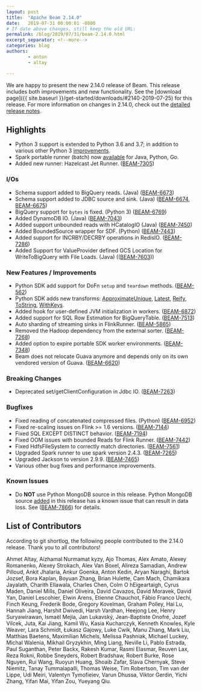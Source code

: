 ```yaml
---
layout: post
title:  "Apache Beam 2.14.0"
date:   2019-07-31 00:00:01 -0800
# If date above changes, still keep the old URL:
permalink: /blog/2019/07/31/beam-2.14.0.html
excerpt_separator: <!--more-->
categories: blog
authors:
        - anton
        - altay

---
```

<!--
Licensed under the Apache License, Version 2.0 (the "License");
you may not use this file except in compliance with the License.
You may obtain a copy of the License at

http://www.apache.org/licenses/LICENSE-2.0

Unless required by applicable law or agreed to in writing, software
distributed under the License is distributed on an "AS IS" BASIS,
WITHOUT WARRANTIES OR CONDITIONS OF ANY KIND, either express or implied.
See the License for the specific language governing permissions and
limitations under the License.
-->

We are happy to present the new 2.14.0 release of Beam. This release includes both improvements and new functionality.
See the [download page]({{ site.baseurl }}/get-started/downloads/#2140-2019-07-25) for this release.<!--more-->
For more information on changes in 2.14.0, check out the
[detailed release notes](https://issues.apache.org/jira/secure/ReleaseNote.jspa?projectId=12319527&version=12345431).

## Highlights

 * Python 3 support is extended to Python 3.6 and 3.7; in addition to various other Python 3 [improvements](https://issues.apache.org/jira/browse/BEAM-1251?focusedCommentId=16890504&page=com.atlassian.jira.plugin.system.issuetabpanels%3Acomment-tabpanel#comment-16890504).
 * Spark portable runner (batch) now [available](https://lists.apache.org/thread.html/c43678fc24c9a1dc9f48c51c51950aedcb9bc0fd3b633df16c3d595a@%3Cuser.beam.apache.org%3E) for Java, Python, Go.
 * Added new runner: Hazelcast Jet Runner. ([BEAM-7305](https://issues.apache.org/jira/browse/BEAM-7305))

### I/Os

* Schema support added to BigQuery reads. (Java) ([BEAM-6673](https://issues.apache.org/jira/browse/BEAM-6673))
* Schema support added to JDBC source and sink. (Java) ([BEAM-6674](https://issues.apache.org/jira/browse/BEAM-6674), [BEAM-6675](https://issues.apache.org/jira/browse/BEAM-6675))
* BigQuery support for `bytes` is fixed. (Python 3) ([BEAM-6769](https://issues.apache.org/jira/browse/BEAM-6769))
* Added DynamoDB IO. (Java) ([BEAM-7043](https://issues.apache.org/jira/browse/BEAM-7043))
* Added support unbounded reads with HCatalogIO (Java) ([BEAM-7450](https://issues.apache.org/jira/browse/BEAM-7450))
* Added BoundedSource wrapper for SDF. (Python) ([BEAM-7443](https://issues.apache.org/jira/browse/BEAM-7443))
* Added support for INCRBY/DECRBY operations in RedisIO. ([BEAM-7286](https://issues.apache.org/jira/browse/BEAM-7286))
* Added Support for ValueProvider defined GCS Location for WriteToBigQuery with File Loads. (Java) (([BEAM-7603](https://issues.apache.org/jira/browse/BEAM-7603)))


### New Features / Improvements

* Python SDK add support for DoFn `setup` and `teardown` methods. ([BEAM-562](https://issues.apache.org/jira/browse/BEAM-562))
* Python SDK adds new transforms: [ApproximateUnique](ApproximateUnique), [Latest](https://issues.apache.org/jira/browse/BEAM-6695), [Reify](https://issues.apache.org/jira/browse/BEAM-7019), [ToString](https://issues.apache.org/jira/browse/BEAM-7021), [WithKeys](https://issues.apache.org/jira/browse/BEAM-7023).
* Added hook for user-defined JVM initialization in workers. ([BEAM-6872](https://issues.apache.org/jira/browse/BEAM-6872))
* Added support for SQL Row Estimation for BigQueryTable. ([BEAM-7513](https://issues.apache.org/jira/browse/BEAM-7513))
* Auto sharding of streaming sinks in FlinkRunner. ([BEAM-5865](https://issues.apache.org/jira/browse/BEAM-5865))
* Removed the Hadoop dependency from the external sorter. ([BEAM-7268](https://issues.apache.org/jira/browse/BEAM-7268))
* Added option to expire portable SDK worker environments. ([BEAM-7348](https://issues.apache.org/jira/browse/BEAM-7348))
* Beam does not relocate Guava anymore and depends only on its own vendored version of Guava. ([BEAM-6620](https://issues.apache.org/jira/browse/BEAM-6620))


### Breaking Changes
* Deprecated set/getClientConfiguration in Jdbc IO. ([BEAM-7263](https://issues.apache.org/jira/browse/BEAM-7263))


### Bugfixes

* Fixed reading of concatenated compressed files. (Python) ([BEAM-6952](https://issues.apache.org/jira/browse/BEAM-6952))
* Fixed re-scaling issues on Flink >= 1.6 versions. ([BEAM-7144](https://issues.apache.org/jira/browse/BEAM-7144))
* Fixed SQL EXCEPT DISTINCT behavior. ([BEAM-7194](https://issues.apache.org/jira/browse/BEAM-7194))
* Fixed OOM issues with bounded Reads for Flink Runner. ([BEAM-7442](https://issues.apache.org/jira/browse/BEAM-7442))
* Fixed HdfsFileSystem to correctly match directories. ([BEAM-7561](https://issues.apache.org/jira/browse/BEAM-7561))
* Upgraded Spark runner to use spark version 2.4.3. ([BEAM-7265](https://issues.apache.org/jira/browse/BEAM-7265))
* Upgraded Jackson to version 2.9.9. ([BEAM-7465](https://issues.apache.org/jira/browse/BEAM-7465))
* Various other bug fixes and performance improvements.


### Known Issues

* Do **NOT** use Python MongoDB source in this release. Python MongoDB source [added](https://issues.apache.org/jira/browse/BEAM-5148) in this release has a known issue that can result in data loss. See ([BEAM-7866](https://issues.apache.org/jira/browse/BEAM-7866)) for details.


## List of Contributors

According to git shortlog, the following people contributed to the 2.14.0 release. Thank you to all contributors!

Ahmet Altay, Aizhamal Nurmamat kyzy, Ajo Thomas, Alex Amato, Alexey Romanenko, 
Alexey Strokach, Alex Van Boxel, Alireza Samadian, Andrew Pilloud, 
Ankit Jhalaria, Ankur Goenka, Anton Kedin, Aryan Naraghi, Bartok Jozsef, 
Bora Kaplan, Boyuan Zhang, Brian Hulette, Cam Mach, Chamikara Jayalath, 
Charith Ellawala, Charles Chen, Colm O hEigeartaigh, Cyrus Maden, 
Daniel Mills, Daniel Oliveira, David Cavazos, David Moravek, David Yan, 
Daniel Lescohier, Elwin Arens, Etienne Chauchot, Fábio Franco Uechi, 
Finch Keung, Frederik Bode, Gregory Kovelman, Graham Polley, Hai Lu, Hannah Jiang, 
Harshit Dwivedi, Harsh Vardhan, Heejong Lee, Henry Suryawirawan, 
Ismaël Mejía, Jan Lukavský, Jean-Baptiste Onofré, Jozef Vilcek, Juta, Kai Jiang, 
Kamil Wu, Kasia Kucharczyk, Kenneth Knowles, Kyle Weaver, Lara Schmidt, 
Łukasz Gajowy, Luke Cwik, Manu Zhang, Mark Liu, Matthias Baetens, 
Maximilian Michels, Melissa Pashniak, Michael Luckey, Michal Walenia, 
Mikhail Gryzykhin, Ming Liang, Neville Li, Pablo Estrada, Paul Suganthan, 
Peter Backx, Rakesh Kumar, Rasmi Elasmar, Reuven Lax, Reza Rokni, Robbe Sneyders, 
Robert Bradshaw, Robert Burke, Rose Nguyen, Rui Wang, Ruoyun Huang, 
Shoaib Zafar, Slava Chernyak, Steve Niemitz, Tanay Tummalapalli, Thomas Weise, 
Tim Robertson, Tim van der Lippe, Udi Meiri, Valentyn Tymofieiev, Varun Dhussa, 
Viktor Gerdin, Yichi Zhang, Yifan Mai, Yifan Zou, Yueyang Qiu.
